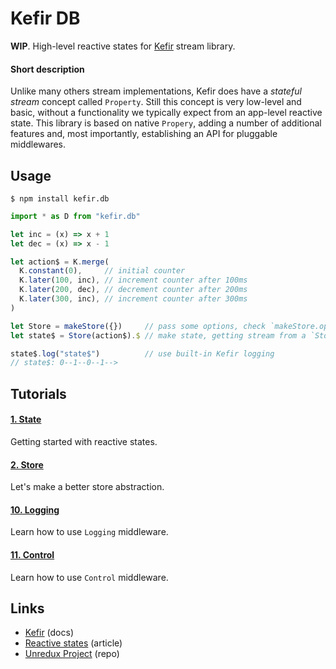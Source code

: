 # Kefir DB

**WIP**. High-level reactive states for [Kefir](kefirjs.github.io/kefir) stream library.

#### Short description

Unlike many others stream implementations, Kefir does have a *stateful stream* concept called `Property`.
Still this concept is very low-level and basic, without a functionality we typically expect from
an app-level reactive state. This library is based on native `Propery`, adding a number of additional features
and, most importantly, establishing an API for pluggable middlewares.

## Usage

```
$ npm install kefir.db
```

```js
import * as D from "kefir.db"

let inc = (x) => x + 1
let dec = (x) => x - 1

let action$ = K.merge(
  K.constant(0),     // initial counter
  K.later(100, inc), // increment counter after 100ms
  K.later(200, dec), // decrement counter after 200ms
  K.later(300, inc), // increment counter after 300ms
)

let Store = makeStore({})     // pass some options, check `makeStore.options` or docs
let state$ = Store(action$).$ // make state, getting stream from a `Store(..)` call

state$.log("state$")          // use built-in Kefir logging
// state$: 0--1--0--1-->
```

## Tutorials

#### [1. State](./tutorials/1.state)

Getting started with reactive states.

#### [2. Store](./tutorials/2.store)

Let's make a better store abstraction.

#### [10. Logging](./tutorials/10.log)

Learn how to use `Logging` middleware.

#### [11. Control](./tutorials/11.control)

Learn how to use `Control` middleware.

## Links

* [Kefir](https://kefirjs.github.io/kefir) (docs)
* [Reactive states](https://github.com/ivan-kleshnin/reactive-states) (article)
* [Unredux Project](https://github.com/ivan-kleshnin/unredux) (repo)
